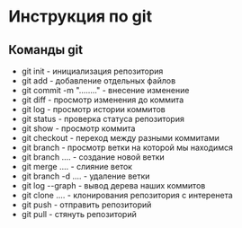 # Инструкция по git

## Команды git

* git init - инициализация репозитория
* git add - добавление отдельных файлов
* git commit -m "........" - внесение изменение
* git diff - просмотр изменения до коммита
* git log - просмотр истории коммитов
* git status - проверка статуса репозитория
* git show - просмотр коммита
* git checkout - переход между разными коммитами
* git branch - просмотр ветки на которой мы находимся
* git branch .... - создание новой ветки 
* git merge .... - слияние веток 
* git branch -d .... - удаление ветки 
* git log --graph - вывод дерева наших коммитов
* git clone .... - клонирования репозитория с интеренета 
* git push - отправить репозиторий 
* git pull - стянуть репозиторий 


